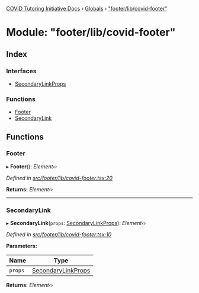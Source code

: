 [COVID Tutoring Initiative Docs](../README.md) › [Globals](../globals.md) › ["footer/lib/covid-footer"](_footer_lib_covid_footer_.md)

# Module: "footer/lib/covid-footer"

## Index

### Interfaces

- [SecondaryLinkProps](../interfaces/_footer_lib_covid_footer_.secondarylinkprops.md)

### Functions

- [Footer](_footer_lib_covid_footer_.md#footer)
- [SecondaryLink](_footer_lib_covid_footer_.md#secondarylink)

## Functions

### Footer

▸ **Footer**(): _Element‹›_

_Defined in [src/footer/lib/covid-footer.tsx:20](https://github.com/tutorbookapp/covid-tutoring/blob/7978780/src/footer/lib/covid-footer.tsx#L20)_

**Returns:** _Element‹›_

---

### SecondaryLink

▸ **SecondaryLink**(`props`: [SecondaryLinkProps](../interfaces/_footer_lib_covid_footer_.secondarylinkprops.md)): _Element‹›_

_Defined in [src/footer/lib/covid-footer.tsx:10](https://github.com/tutorbookapp/covid-tutoring/blob/7978780/src/footer/lib/covid-footer.tsx#L10)_

**Parameters:**

| Name    | Type                                                                                |
| ------- | ----------------------------------------------------------------------------------- |
| `props` | [SecondaryLinkProps](../interfaces/_footer_lib_covid_footer_.secondarylinkprops.md) |

**Returns:** _Element‹›_
